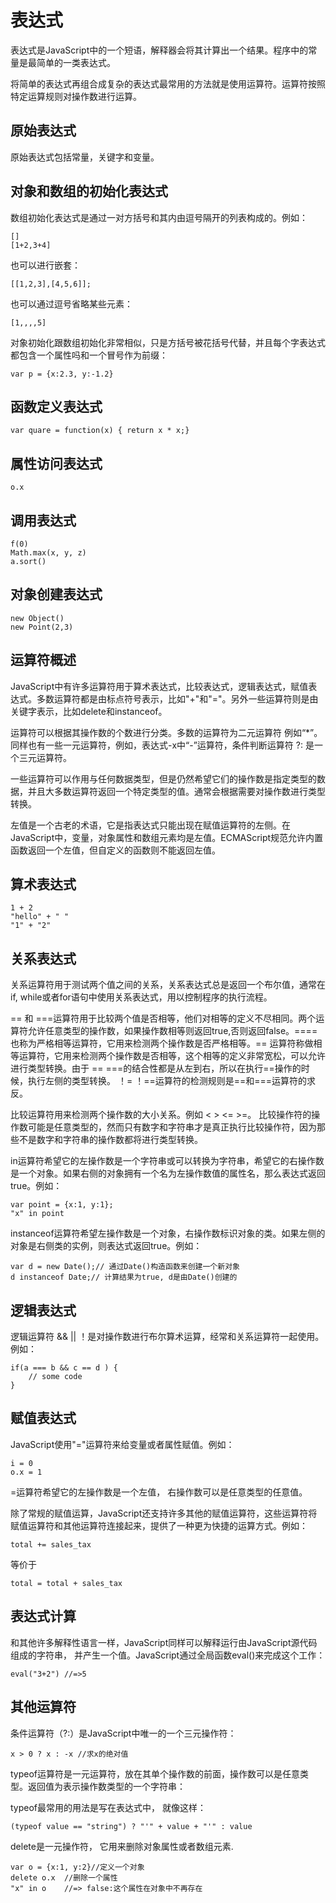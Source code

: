 # 表达式

表达式是JavaScript中的一个短语，解释器会将其计算出一个结果。程序中的常量是最简单的一类表达式。

将简单的表达式再组合成复杂的表达式最常用的方法就是使用运算符。运算符按照特定运算规则对操作数进行运算。

## 原始表达式

原始表达式包括常量，关键字和变量。

## 对象和数组的初始化表达式

数组初始化表达式是通过一对方括号和其内由逗号隔开的列表构成的。例如：

    []
    [1+2,3+4]
也可以进行嵌套：
 
    [[1,2,3],[4,5,6]];
也可以通过逗号省略某些元素：

    [1,,,,5]
对象初始化跟数组初始化非常相似，只是方括号被花括号代替，并且每个字表达式都包含一个属性吗和一个冒号作为前缀：

    var p = {x:2.3, y:-1.2}

## 函数定义表达式
   
    var quare = function(x) { return x * x;}

## 属性访问表达式
    
    o.x

## 调用表达式

    f(0)
    Math.max(x, y, z)
    a.sort()

## 对象创建表达式

    new Object()
    new Point(2,3)

## 运算符概述

JavaScript中有许多运算符用于算术表达式，比较表达式，逻辑表达式，赋值表达式。多数运算符都是由标点符号表示，比如"+"和"="。另外一些运算符则是由关键字表示，比如delete和instanceof。

运算符可以根据其操作数的个数进行分类。多数的运算符为二元运算符 例如“*”。 同样也有一些一元运算符，例如，表达式-x中“-”运算符，条件判断运算符 ?: 是一个三元运算符。

一些运算符可以作用与任何数据类型，但是仍然希望它们的操作数是指定类型的数据，并且大多数运算符返回一个特定类型的值。通常会根据需要对操作数进行类型转换。

左值是一个古老的术语，它是指表达式只能出现在赋值运算符的左侧。在JavaScript中，变量，对象属性和数组元素均是左值。ECMAScript规范允许内置函数返回一个左值，但自定义的函数则不能返回左值。

## 算术表达式

    1 + 2
    "hello" + " " 
    "1" + "2"

## 关系表达式

关系运算符用于测试两个值之间的关系，关系表达式总是返回一个布尔值，通常在if, while或者for语句中使用关系表达式，用以控制程序的执行流程。

== 和 ===运算符用于比较两个值是否相等，他们对相等的定义不尽相同。两个运算符允许任意类型的操作数，如果操作数相等则返回true,否则返回false。====也称为严格相等运算符，它用来检测两个操作数是否严格相等。== 运算符称做相等运算符，它用来检测两个操作数是否相等，这个相等的定义非常宽松，可以允许进行类型转换。由于 == ===的结合性都是从左到右，所以在执行==操作的时候，执行左侧的类型转换。 ！= ！==运算符的检测规则是==和===运算符的求反。

比较运算符用来检测两个操作数的大小关系。例如 < > <= >=。 比较操作符的操作数可能是任意类型的，然而只有数字和字符串才是真正执行比较操作符，因为那些不是数字和字符串的操作数都将进行类型转换。

in运算符希望它的左操作数是一个字符串或可以转换为字符串，希望它的右操作数是一个对象。如果右侧的对象拥有一个名为左操作数值的属性名，那么表达式返回true。例如：

    var point = {x:1, y:1};
    "x" in point

instanceof运算符希望左操作数是一个对象，右操作数标识对象的类。如果左侧的对象是右侧类的实例，则表达式返回true。例如：

    var d = new Date();// 通过Date()构造函数来创建一个新对象
    d instanceof Date;// 计算结果为true, d是由Date()创建的

## 逻辑表达式

逻辑运算符 && || ！是对操作数进行布尔算术运算，经常和关系运算符一起使用。例如：
    
    if(a === b && c == d ) {
        // some code
    }

## 赋值表达式

JavaScript使用"="运算符来给变量或者属性赋值。例如：

    i = 0
    o.x = 1

=运算符希望它的左操作数是一个左值， 右操作数可以是任意类型的任意值。

除了常规的赋值运算，JavaScript还支持许多其他的赋值运算符，这些运算符将赋值运算符和其他运算符连接起来，提供了一种更为快捷的运算方式。例如：
   
    total += sales_tax

等价于

    total = total + sales_tax

## 表达式计算

和其他许多解释性语言一样，JavaScript同样可以解释运行由JavaScript源代码组成的字符串， 并产生一个值。JavaScript通过全局函数eval()来完成这个工作：

    eval("3+2") //=>5

## 其他运算符

条件运算符（?:）是JavaScript中唯一的一个三元操作符：

    x > 0 ? x : -x //求x的绝对值

typeof运算符是一元运算符，放在其单个操作数的前面，操作数可以是任意类型。返回值为表示操作数类型的一个字符串：

typeof最常用的用法是写在表达式中， 就像这样：

    (typeof value == "string") ? "'" + value + "'" : value

delete是一元操作符， 它用来删除对象属性或者数组元素.

    var o = {x:1, y:2}//定义一个对象
    delete o.x  //删除一个属性
    "x" in o    //=> false:这个属性在对象中不再存在
